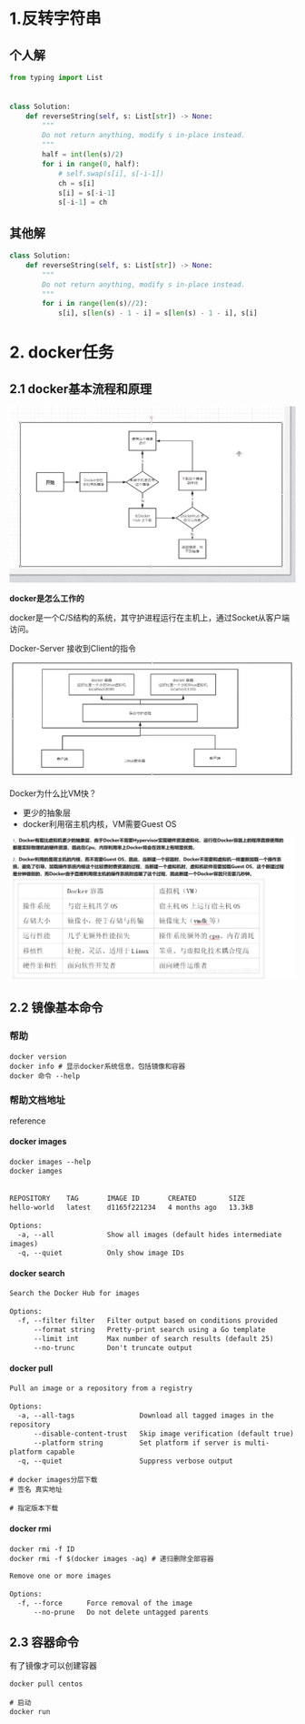 # 1.反转字符串

## 个人解

```python
from typing import List


class Solution:
    def reverseString(self, s: List[str]) -> None:
        """
        Do not return anything, modify s in-place instead.
        """
        half = int(len(s)/2)
        for i in range(0, half):
            # self.swap(s[i], s[-i-1])
            ch = s[i]
            s[i] = s[-i-1]
            s[-i-1] = ch
```

## 其他解

```python
class Solution:
    def reverseString(self, s: List[str]) -> None:
        """
        Do not return anything, modify s in-place instead.
        """
        for i in range(len(s)//2):
            s[i], s[len(s) - 1 - i] = s[len(s) - 1 - i], s[i]
```

# 2. docker任务

## 2.1 docker基本流程和原理

![2021071901](..\images\2021071901.png)

**docker是怎么工作的**

docker是一个C/S结构的系统，其守护进程运行在主机上，通过Socket从客户端访问。

Docker-Server 接收到Client的指令

![2021071902](..\images\2021071902.png)

Docker为什么比VM快？

- 更少的抽象层
- docker利用宿主机内核，VM需要Guest OS

![2021071903](..\images\2021071903.png)

## 2.2 镜像基本命令

### 帮助

```shell
docker version
docker info # 显示docker系统信息，包括镜像和容器
docker 命令 --help
```

### 帮助文档地址

reference

#### docker images

```shell
docker images --help
docker iamges


REPOSITORY    TAG       IMAGE ID       CREATED        SIZE
hello-world   latest    d1165f221234   4 months ago   13.3kB

Options:
  -a, --all             Show all images (default hides intermediate images)
  -q, --quiet           Only show image IDs
```

#### docker search

```shell
Search the Docker Hub for images

Options:
  -f, --filter filter   Filter output based on conditions provided
      --format string   Pretty-print search using a Go template
      --limit int       Max number of search results (default 25)
      --no-trunc        Don't truncate output

```

#### docker pull

```shell
Pull an image or a repository from a registry

Options:
  -a, --all-tags                Download all tagged images in the repository
      --disable-content-trust   Skip image verification (default true)
      --platform string         Set platform if server is multi-platform capable
  -q, --quiet                   Suppress verbose output

# docker images分层下载
# 签名 真实地址

# 指定版本下载

```

#### docker rmi

```shell
docker rmi -f ID
docker rmi -f $(docker images -aq) # 递归删除全部容器
```

```shell
Remove one or more images

Options:
  -f, --force      Force removal of the image
      --no-prune   Do not delete untagged parents

```

## 2.3 容器命令

有了镜像才可以创建容器

```shell
docker pull centos

# 启动
docker run

```

